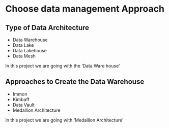 # Choose data management Approach

## Type of Data Architecture

- Data Warehouse
- Data Lake
- Data Lakehouse
- Data Mesh

In this project we are going with the  ‘Data Ware house’

## Approaches to Create the Data Warehouse

- Immon
- Kimbaff
- Data Vault
- Medallion Architecture

In this project we are going with ‘Medallion Architecture’